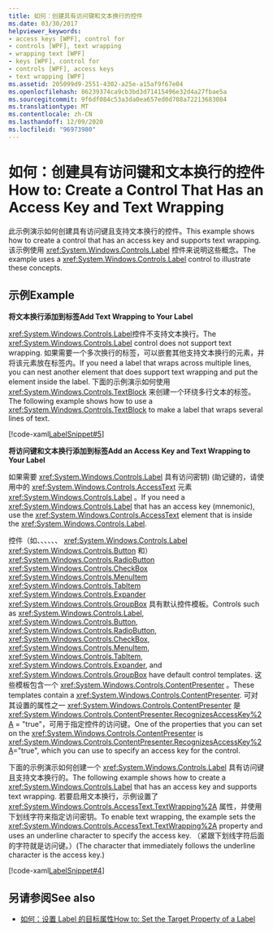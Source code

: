 ```yaml
---
title: 如何：创建具有访问键和文本换行的控件
ms.date: 03/30/2017
helpviewer_keywords:
- access keys [WPF], control for
- controls [WPF], text wrapping
- wrapping text [WPF]
- keys [WPF], control for
- controls [WPF], access keys
- text wrapping [WPF]
ms.assetid: 205099d9-2551-4302-a25e-a15af9f67e04
ms.openlocfilehash: 86239374ca9cb3bd3d71415496e32d4a27fbae5a
ms.sourcegitcommit: 9f6df084c53a3da0ea657ed0d708a72213683084
ms.translationtype: MT
ms.contentlocale: zh-CN
ms.lasthandoff: 12/09/2020
ms.locfileid: "96973980"
---
```

# <a name="how-to-create-a-control-that-has-an-access-key-and-text-wrapping"></a><span data-ttu-id="832fd-102">如何：创建具有访问键和文本换行的控件</span><span class="sxs-lookup"><span data-stu-id="832fd-102">How to: Create a Control That Has an Access Key and Text Wrapping</span></span>

<span data-ttu-id="832fd-103">此示例演示如何创建具有访问键且支持文本换行的控件。</span><span class="sxs-lookup"><span data-stu-id="832fd-103">This example shows how to create a control that has an access key and supports text wrapping.</span></span> <span data-ttu-id="832fd-104">该示例使用 <xref:System.Windows.Controls.Label> 控件来说明这些概念。</span><span class="sxs-lookup"><span data-stu-id="832fd-104">The example uses a <xref:System.Windows.Controls.Label> control to illustrate these concepts.</span></span>  
  
## <a name="example"></a><span data-ttu-id="832fd-105">示例</span><span class="sxs-lookup"><span data-stu-id="832fd-105">Example</span></span>  

 <span data-ttu-id="832fd-106">**将文本换行添加到标签**</span><span class="sxs-lookup"><span data-stu-id="832fd-106">**Add Text Wrapping to Your Label**</span></span>  
  
 <span data-ttu-id="832fd-107"><xref:System.Windows.Controls.Label>控件不支持文本换行。</span><span class="sxs-lookup"><span data-stu-id="832fd-107">The <xref:System.Windows.Controls.Label> control does not support text wrapping.</span></span> <span data-ttu-id="832fd-108">如果需要一个多次换行的标签，可以嵌套其他支持文本换行的元素，并将该元素放在标签内。</span><span class="sxs-lookup"><span data-stu-id="832fd-108">If you need a label that wraps across multiple lines, you can nest another element that does support text wrapping and put the element inside the label.</span></span> <span data-ttu-id="832fd-109">下面的示例演示如何使用 <xref:System.Windows.Controls.TextBlock> 来创建一个环绕多行文本的标签。</span><span class="sxs-lookup"><span data-stu-id="832fd-109">The following example shows how to use a <xref:System.Windows.Controls.TextBlock> to make a label that wraps several lines of text.</span></span>  
  
 [!code-xaml[LabelSnippet#5](~/samples/snippets/csharp/VS_Snippets_Wpf/LabelSnippet/CS/Pane1.xaml#5)]  
  
 <span data-ttu-id="832fd-110">**将访问键和文本换行添加到标签**</span><span class="sxs-lookup"><span data-stu-id="832fd-110">**Add an Access Key and Text Wrapping to Your Label**</span></span>  
  
 <span data-ttu-id="832fd-111">如果需要 <xref:System.Windows.Controls.Label> 具有访问密钥)  (助记键的，请使用中的 <xref:System.Windows.Controls.AccessText> 元素 <xref:System.Windows.Controls.Label> 。</span><span class="sxs-lookup"><span data-stu-id="832fd-111">If you need a <xref:System.Windows.Controls.Label> that has an access key (mnemonic), use the <xref:System.Windows.Controls.AccessText> element that is inside the <xref:System.Windows.Controls.Label>.</span></span>  
  
 <span data-ttu-id="832fd-112">控件（如、、、、、、 <xref:System.Windows.Controls.Label> <xref:System.Windows.Controls.Button> 和） <xref:System.Windows.Controls.RadioButton> <xref:System.Windows.Controls.CheckBox> <xref:System.Windows.Controls.MenuItem> <xref:System.Windows.Controls.TabItem> <xref:System.Windows.Controls.Expander> <xref:System.Windows.Controls.GroupBox> 具有默认控件模板。</span><span class="sxs-lookup"><span data-stu-id="832fd-112">Controls such as <xref:System.Windows.Controls.Label>, <xref:System.Windows.Controls.Button>, <xref:System.Windows.Controls.RadioButton>, <xref:System.Windows.Controls.CheckBox>, <xref:System.Windows.Controls.MenuItem>, <xref:System.Windows.Controls.TabItem>, <xref:System.Windows.Controls.Expander>, and <xref:System.Windows.Controls.GroupBox> have default control templates.</span></span> <span data-ttu-id="832fd-113">这些模板包含一个 <xref:System.Windows.Controls.ContentPresenter> 。</span><span class="sxs-lookup"><span data-stu-id="832fd-113">These templates contain a <xref:System.Windows.Controls.ContentPresenter>.</span></span> <span data-ttu-id="832fd-114">可对其设置的属性之一 <xref:System.Windows.Controls.ContentPresenter> 是 <xref:System.Windows.Controls.ContentPresenter.RecognizesAccessKey%2A> = "true"，可用于指定控件的访问键。</span><span class="sxs-lookup"><span data-stu-id="832fd-114">One of the properties that you can set on the <xref:System.Windows.Controls.ContentPresenter> is <xref:System.Windows.Controls.ContentPresenter.RecognizesAccessKey%2A>="true", which you can use to specify an access key for the control.</span></span>  
  
 <span data-ttu-id="832fd-115">下面的示例演示如何创建一个 <xref:System.Windows.Controls.Label> 具有访问键且支持文本换行的。</span><span class="sxs-lookup"><span data-stu-id="832fd-115">The following example shows how to create a <xref:System.Windows.Controls.Label> that has an access key and supports text wrapping.</span></span> <span data-ttu-id="832fd-116">若要启用文本换行，示例设置了 <xref:System.Windows.Controls.AccessText.TextWrapping%2A> 属性，并使用下划线字符来指定访问密钥。</span><span class="sxs-lookup"><span data-stu-id="832fd-116">To enable text wrapping, the example sets the <xref:System.Windows.Controls.AccessText.TextWrapping%2A> property and uses an underline character to specify the access key.</span></span> <span data-ttu-id="832fd-117">（紧跟下划线字符后面的字符就是访问键。）</span><span class="sxs-lookup"><span data-stu-id="832fd-117">(The character that immediately follows the underline character is the access key.)</span></span>  
  
 [!code-xaml[LabelSnippet#4](~/samples/snippets/csharp/VS_Snippets_Wpf/LabelSnippet/CS/Pane1.xaml#4)]  
  
## <a name="see-also"></a><span data-ttu-id="832fd-118">另请参阅</span><span class="sxs-lookup"><span data-stu-id="832fd-118">See also</span></span>

- <span data-ttu-id="832fd-119">[如何：设置 Label 的目标属性](/previous-versions/dotnet/netframework-3.5/ms752101(v=vs.90))</span><span class="sxs-lookup"><span data-stu-id="832fd-119">[How to: Set the Target Property of a Label](/previous-versions/dotnet/netframework-3.5/ms752101(v=vs.90))</span></span>

